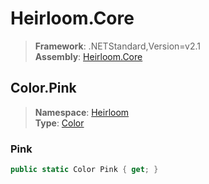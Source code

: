 # Heirloom.Core

> **Framework**: .NETStandard,Version=v2.1  
> **Assembly**: [Heirloom.Core][0]  

## Color.Pink

> **Namespace**: [Heirloom][0]  
> **Type**: [Color][1]  

### Pink

```cs
public static Color Pink { get; }
```

[0]: ../../../Heirloom.Core.md
[1]: ../Color.md
